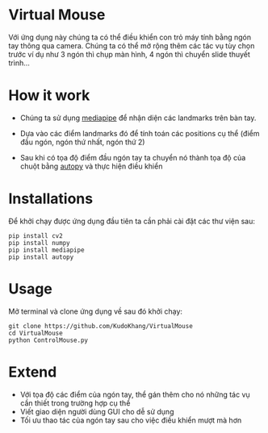 # Virtual Mouse

Với ứng dụng này chúng ta có thể điều khiển con trỏ máy tính bằng ngón tay thông qua camera. Chúng ta có thể mở rộng thêm các tác vụ tùy chọn trước ví dụ như 3 ngón thì chụp màn hình, 4 ngón thì chuyển slide thuyết trình... 

# How it work

- Chúng ta sử dụng [mediapipe](https://mediapipe.dev/) để nhận diện các landmarks trên bàn tay.

- Dựa vào các điểm landmarks đó để tính toán các positions cụ thể (điểm đầu ngón, ngón thứ nhất, ngón thứ 2)

- Sau khi có tọa độ điểm đầu ngón tay ta chuyển nó thành tọa độ của chuột bằng [autopy](https://pypi.org/project/autopy/) và thực hiện điều khiển

# Installations

Để khởi chạy được ứng dụng đầu tiên ta cần phải cài đặt các thư viện sau:

```
pip install cv2
pip install numpy
pip install mediapipe
pip install autopy
```

# Usage

Mở terminal và clone ứng dụng về sau đó khởi chạy:

```
git clone https://github.com/KudoKhang/VirtualMouse
cd VirtualMouse
python ControlMouse.py
```

# Extend

- Với tọa độ các điểm của ngón tay, thể gán thêm cho nó những tác vụ cần thiết trong trường hợp cụ thể
- Viết giao diện người dùng GUI cho dễ sử dụng
- Tối ưu thao tác của ngón tay sau cho việc điều khiển mượt mà hơn
